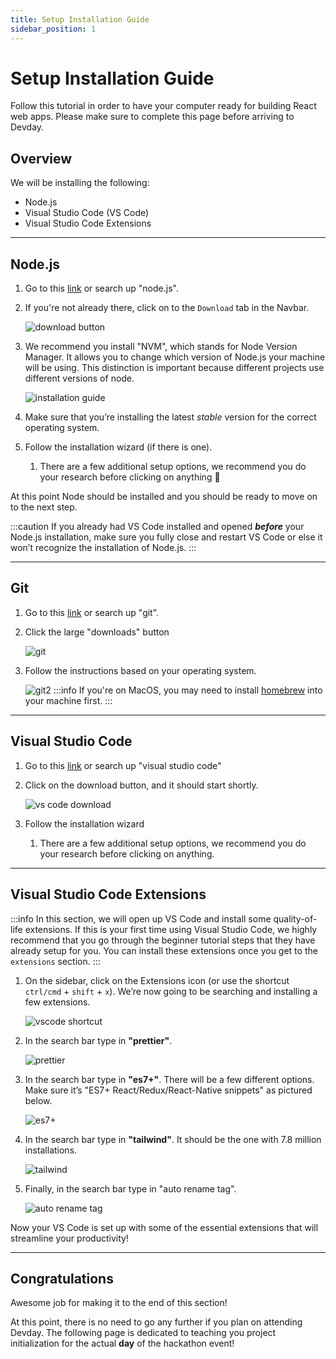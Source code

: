 ```yaml
---
title: Setup Installation Guide
sidebar_position: 1
---
```


# Setup Installation Guide

Follow this tutorial in order to have your computer ready for building React web apps. Please make sure to complete this page before arriving to Devday.

## Overview

We will be installing the following:

- Node.js
- Visual Studio Code (VS Code)
- Visual Studio Code Extensions

---

## Node.js

1. Go to this [link](https://nodejs.org/en/download/prebuilt-installer) or search up "node.js".
2. If you're not already there, click on to the `Download` tab in the Navbar.

    ![download button](../../../static/img/webapp-setup/nodejs2.png)

3. We recommend you install "NVM", which stands for Node Version Manager. It allows you to change which version of Node.js your machine will be using. This distinction is important because different projects use different versions of node.

    ![installation guide](../../../static/img/webapp-setup/nodejs.png)

4. Make sure that you’re installing the latest _stable_ version for the correct operating system.
5. Follow the installation wizard (if there is one).
    1. There are a few additional setup options, we recommend you do your research before clicking on anything 😬

At this point Node should be installed and you should be ready to move on to the next step.

:::caution
If you already had VS Code installed and opened _**before**_ your Node.js installation, make sure you fully close and restart VS Code or else it won’t recognize the installation of Node.js.
:::

---

## Git

1. Go to this [link](https://git-scm.com/) or search up "git".
2. Click the large "downloads" button

    ![git](../../../static/img/webapp-setup/git.png)

3. Follow the instructions based on your operating system.

    ![git2](../../../static/img/webapp-setup/git2.png)
    :::info
    If you're on MacOS, you may need to install [homebrew](https://brew.sh/) into your machine first.
    :::

---

## Visual Studio Code

1. Go to this [link](https://code.visualstudio.com/) or search up "visual studio code"
2. Click on the download button, and it should start shortly.

    ![vs code download](../../../static/img/webapp-setup/vscode.png)

3. Follow the installation wizard
    1. There are a few additional setup options, we recommend you do your research before clicking on anything.

---

## Visual Studio Code Extensions

:::info
In this section, we will open up VS Code and install some quality-of-life extensions. If this is your first time using Visual Studio Code, we highly recommend that you go through the beginner tutorial steps that they have already setup for you. You can install these extensions once you get to the `extensions` section.
:::

1. On the sidebar, click on the Extensions icon (or use the shortcut `ctrl/cmd` + `shift` + `x`). We’re now going to be searching and installing a few extensions.

    ![vscode shortcut](../../../static/img/webapp-setup/vscode2.webp)

2. In the search bar type in **"prettier"**.

    ![prettier](../../../static/img/webapp-setup/prettier.png)

3. In the search bar type in **"es7+"**. There will be a few different options. Make sure it’s "ES7+ React/Redux/React-Native snippets" as pictured below.

    ![es7+](../../../static/img/webapp-setup/es7.png)

4. In the search bar type in **"tailwind"**. It should be the one with 7.8 million installations.

    ![tailwind](../../../static/img/webapp-setup/tailwind.png)

5. Finally, in the search bar type in "auto rename tag".

    ![auto rename tag](../../../static/img/webapp-setup/autorenametag.png)

Now your VS Code is set up with some of the essential extensions that will streamline your productivity!

---

## Congratulations

Awesome job for making it to the end of this section!

At this point, there is no need to go any further if you plan on attending Devday. The following page is dedicated to teaching you project initialization for the actual **day** of the hackathon event!
